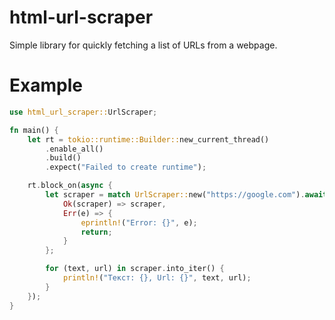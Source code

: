 # html-url-scraper

Simple library for quickly fetching a list of URLs from a webpage.

# Example

```rust
use html_url_scraper::UrlScraper;

fn main() {
    let rt = tokio::runtime::Builder::new_current_thread()
        .enable_all()
        .build()
        .expect("Failed to create runtime");

    rt.block_on(async {
        let scraper = match UrlScraper::new("https://google.com").await {
            Ok(scraper) => scraper,
            Err(e) => {
                eprintln!("Error: {}", e);
                return;
            }
        };

        for (text, url) in scraper.into_iter() {
            println!("Текст: {}, Url: {}", text, url);
        }
    });
}
```